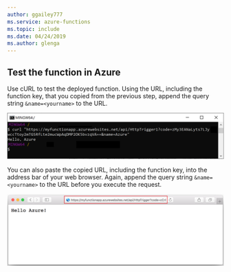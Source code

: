 ```yaml
---
author: ggailey777
ms.service: azure-functions
ms.topic: include
ms.date: 04/24/2019
ms.author: glenga
---
```

## <a name="test"></a>Test the function in Azure

Use cURL to test the deployed function. Using the URL, including the function key, that you copied from the previous step, append the query string `&name=<yourname>` to the URL.

![using cURL to call the function in Azure.](./media/functions-test-function-code/functions-azure-cli-function-test-curl.png) 

You can also paste the copied URL, including the function key, into the address bar of your web browser. Again, append the query string `&name=<yourname>` to the URL before you execute the request.

![Using a web browser to call the function.](./media/functions-test-function-code/functions-azure-cli-function-test-browser.png)  

